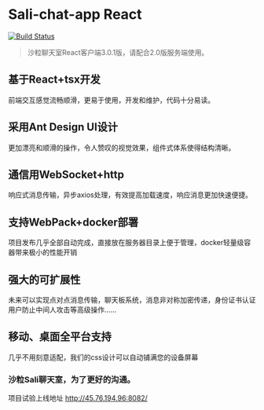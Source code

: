 # Sali-chat-app React
[![Build Status](https://travis-ci.org/bootstrap-tagsinput/bootstrap-tagsinput.svg?branch=master)](https://travis-ci.org/bootstrap-tagsinput/bootstrap-tagsinput)
>沙粒聊天室React客户端3.0.1版，请配合2.0版服务端使用。
## 基于React+tsx开发
前端交互感觉流畅顺滑，更易于使用，开发和维护，代码十分易读。
## 采用Ant Design UI设计
更加漂亮和顺滑的操作，令人赞叹的视觉效果，组件式体系使得结构清晰。
## 通信用WebSocket+http
响应式消息传输，异步axios处理，有效提高加载速度，响应消息更加快速便捷。
## 支持WebPack+docker部署
项目发布几乎全部自动完成，直接放在服务器目录上便于管理，docker轻量级容器带来极小的性能开销
## 强大的可扩展性
未来可以实现点对点消息传输，聊天板系统，消息非对称加密传递，身份证书认证用户防止中间人攻击等高级操作……
## 移动、桌面全平台支持
几乎不用刻意适配，我们的css设计可以自动铺满您的设备屏幕
### 沙粒Sali聊天室，为了更好的沟通。
项目试验上线地址 http://45.76.194.96:8082/